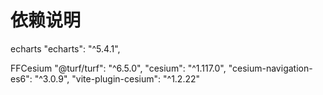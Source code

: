 # 依赖说明

echarts
"echarts": "^5.4.1",

FFCesium
"@turf/turf": "^6.5.0",
"cesium": "^1.117.0",
"cesium-navigation-es6": "^3.0.9",
"vite-plugin-cesium": "^1.2.22"
